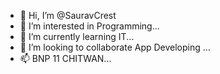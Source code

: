 - 👋 Hi, I’m @SauravCrest
- 👀 I’m interested in Programming...
- 🌱 I’m currently learning IT...
- 💞️ I’m looking to collaborate App Developing ...
- 📫 BNP 11 CHITWAN...

<!---
SauravCrest/SauravCrest is a ✨ special ✨ repository because its `README.md` (this file) appears on your GitHub profile.
You can click the Preview link to take a look at your changes.
--->

